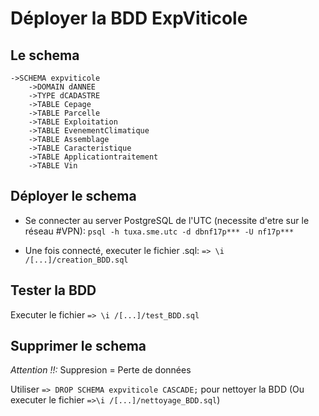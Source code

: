 Déployer la BDD ExpViticole
============

Le schema
--------

	->SCHEMA expviticole
		->DOMAIN dANNEE
		->TYPE dCADASTRE
		->TABLE Cepage
		->TABLE Parcelle
		->TABLE Exploitation
		->TABLE EvenementClimatique
		->TABLE Assemblage
		->TABLE Caracteristique
		->TABLE Applicationtraitement
		->TABLE Vin
		
Déployer le schema
-----------

* Se connecter au server PostgreSQL de l'UTC (necessite d'etre sur le réseau #VPN):
`psql -h tuxa.sme.utc -d dbnf17p*** -U nf17p***`

* Une fois connecté, executer le fichier .sql:
`=> \i /[...]/creation_BDD.sql`

Tester la BDD
----------

Executer le fichier `=> \i /[...]/test_BDD.sql`

Supprimer le schema
-----------

*Attention !!:* Suppresion = Perte de données

Utiliser `=> DROP SCHEMA expviticole CASCADE;` pour nettoyer la BDD
(Ou executer le fichier `=>\i /[...]/nettoyage_BDD.sql`)
